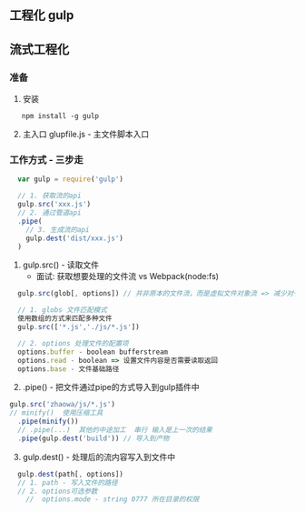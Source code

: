 ## 工程化 gulp

## 流式工程化

### 准备
1. 安装
```
   npm install -g gulp
```

2. 主入口
  glupfile.js - 主文件脚本入口

### 工作方式 - 三步走

```js
  var gulp = require('gulp')

  // 1. 获取流的api
  gulp.src('xxx.js')
  // 2. 通过管道api
  .pipe(
    // 3. 生成流的api
    gulp.dest('dist/xxx.js')
  )
```

1. gulp.src() - 读取文件
   * 面试: 获取想要处理的文件流 vs Webpack(node:fs)
  ```js
    gulp.src(glob[, options]) // 并非原本的文件流，而是虚拟文件对象流 => 减少对于实体文件I/O的次数

    // 1. globs 文件匹配模式
    使用数组的方式来匹配多种文件
    gulp.src(['*.js','./js/*.js'])

    // 2. options 处理文件的配置项
    options.buffer - boolean bufferstream
    options.read - boolean => 设置文件内容是否需要读取返回
    options.base - 文件基础路径
  ```

2. .pipe() - 把文件通过pipe的方式导入到gulp插件中
```js
gulp.src('zhaowa/js/*.js')
// minify()  使用压缩工具
  .pipe(minify())
  // .pipe(...)  其他的中途加工  串行 输入是上一次的结果
  .pipe(gulp.dest('build')) // 导入到产物
```

3. gulp.dest() - 处理后的流内容写入到文件中
```js
  gulp.dest(path[, options])
  // 1. path - 写入文件的路径 
  // 2. options可选参数
    //  options.mode - string 0777 所在目录的权限
```